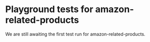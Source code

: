 # Playground tests for amazon-related-products
We are still awaiting the first test run for amazon-related-products.

